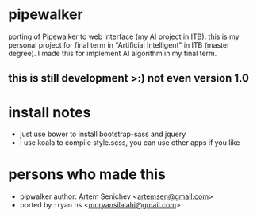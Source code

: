 # pipewalker

porting of Pipewalker to web interface (my AI project in ITB).
this is my personal project for final term in "Artificial Intelligent" in ITB (master degree).
I made this for implement AI algorithm in my final term.

## this is still development >:) not even version 1.0


# install notes
- just use bower to install bootstrap-sass and jquery
- i use koala to compile style.scss, you can use other apps if you like

# persons who made this
- pipwalker author: Artem Senichev &lt;artemsen@gmail.com&gt;
- ported by : ryan hs &lt;mr.ryansilalahi@gmail.com&gt;
